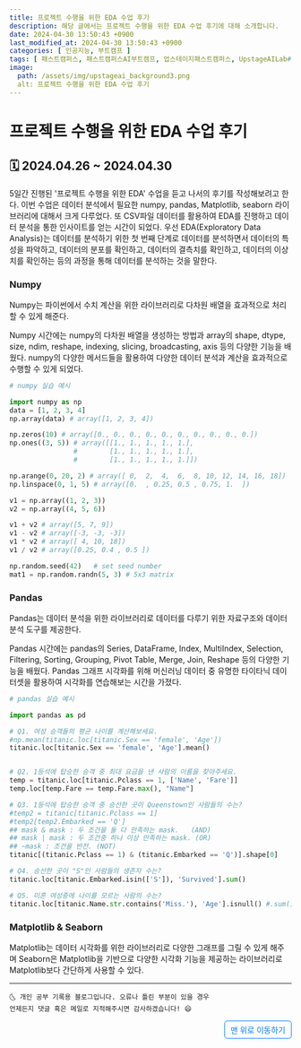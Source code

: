 ```yaml
---
title: 프로젝트 수행을 위한 EDA 수업 후기
description: 해당 글에서는 프로젝트 수행을 위한 EDA 수업 후기에 대해 소개합니다.
date: 2024-04-30 13:50:43 +0900
last_modified_at: 2024-04-30 13:50:43 +0900
categories: [ 인공지능, 부트캠프 ]
tags: [ 패스트캠퍼스, 패스트캠퍼스AI부트캠프, 업스테이지패스트캠퍼스, UpstageAILab#국비지원, 패스트캠퍼스업스테이지에이아이랩, 패스트캠퍼스업스테이지부트캠프 ]
image:
  path: /assets/img/upstageai_background3.png
  alt: 프로젝트 수행을 위한 EDA 수업 후기
---
```


# 프로젝트 수행을 위한 EDA 수업 후기

## 🗓️ 2024.04.26 ~ 2024.04.30
5일간 진행된 '프로젝트 수행을 위한 EDA' 수업을 듣고 나서의 후기를 작성해보려고 한다. 이번 수업은 데이터 분석에서 필요한 numpy, pandas, Matplotlib, seaborn 라이브러리에 대해서 크게 다루었다. 또 CSV파일 데이터를 활용하여 EDA를 진행하고 데이터 분석을 통한 인사이트를 얻는 시간이 되었다. 우선 EDA(Exploratory Data Analysis)는 데이터를 분석하기 위한 첫 번째 단계로 데이터를 분석하면서 데이터의 특성을 파악하고, 데이터의 분포를 확인하고, 데이터의 결측치를 확인하고, 데이터의 이상치를 확인하는 등의 과정을 통해 데이터를 분석하는 것을 말한다.

### Numpy
Numpy는 파이썬에서 수치 계산을 위한 라이브러리로 다차원 배열을 효과적으로 처리할 수 있게 해준다.

Numpy 시간에는 numpy의 다차원 배열을 생성하는 방법과 array의 shape, dtype, size, ndim, reshape, indexing, slicing, broadcasting, axis 등의 다양한 기능을 배웠다. numpy의 다양한 메서드들을 활용하여 다양한 데이터 분석과 계산을 효과적으로 수행할 수 있게 되었다.

```python
# numpy 실습 예시

import numpy as np
data = [1, 2, 3, 4]
np.array(data) # array([1, 2, 3, 4])

np.zeros(10) # array([0., 0., 0., 0., 0., 0., 0., 0., 0., 0.])
np.ones((3, 5)) # array([[1., 1., 1., 1., 1.],
                #        [1., 1., 1., 1., 1.],
                #        [1., 1., 1., 1., 1.]])

np.arange(0, 20, 2) # array([ 0,  2,  4,  6,  8, 10, 12, 14, 16, 18])
np.linspace(0, 1, 5) # array([0.  , 0.25, 0.5 , 0.75, 1.  ])

v1 = np.array((1, 2, 3))
v2 = np.array((4, 5, 6))

v1 + v2 # array([5, 7, 9])
v1 - v2 # array([-3, -3, -3])
v1 * v2 # array([ 4, 10, 18])
v1 / v2 # array([0.25, 0.4 , 0.5 ])

np.random.seed(42)   # set seed number
mat1 = np.random.randn(5, 3) # 5x3 matrix
```

### Pandas
Pandas는 데이터 분석을 위한 라이브러리로 데이터를 다루기 위한 자료구조와 데이터 분석 도구를 제공한다. 

Pandas 시간에는 pandas의 Series, DataFrame, Index, MultiIndex, Selection, Filtering, Sorting, Grouping, Pivot Table, Merge, Join, Reshape 등의 다양한 기능을 배웠다. Pandas 그래프 시각화를 위해 머신러닝 데이터 중 유명한 타이타닉 데이터셋을 활용하여 시각화를 연습해보는 시간을 가졌다.

```python
# pandas 실습 예시

import pandas as pd

# Q1. 여성 승객들의 평균 나이를 계산해보세요.
#np.mean(titanic.loc[titanic.Sex == 'female', 'Age'])
titanic.loc[titanic.Sex == 'female', 'Age'].mean()


# Q2. 1등석에 탑승한 승객 중 최대 요금을 낸 사람의 이름을 찾아주세요.
temp = titanic.loc[titanic.Pclass == 1, ['Name', 'Fare']]
temp.loc[temp.Fare == temp.Fare.max(), "Name"]

# Q3. 1등석에 탑승한 승객 중 승선한 곳이 Queenstown인 사람들의 수는?
#temp2 = titanic[titanic.Pclass == 1]
#temp2[temp2.Embarked == 'Q']
## mask & mask : 두 조건을 둘 다 만족하는 mask.   (AND)
## mask | mask : 두 조건중 하나 이상 만족하는 mask. (OR)
## ~mask : 조건을 반전. (NOT)
titanic[(titanic.Pclass == 1) & (titanic.Embarked == 'Q')].shape[0]

# Q4. 승선한 곳이 "S"인 사람들의 생존자 수는?
titanic.loc[titanic.Embarked.isin(['S']), 'Survived'].sum()

# Q5. 미혼 여성중에 나이를 모르는 사람의 수는?
titanic.loc[titanic.Name.str.contains('Miss.'), 'Age'].isnull() #.sum()
```

### Matplotlib & Seaborn
Matplotlib는 데이터 시각화를 위한 라이브러리로 다양한 그래프를 그릴 수 있게 해주며 Seaborn은 Matplotlib을 기반으로 다양한 시각화 기능을 제공하는 라이브러리로 Matplotlib보다 간단하게 사용할 수 있다.

***
    🌜 개인 공부 기록용 블로그입니다. 오류나 틀린 부분이 있을 경우 
    언제든지 댓글 혹은 메일로 지적해주시면 감사하겠습니다! 😄


<a href="#" style="display: inline-block; padding: 5px 10px; color: #007bff; text-decoration: none; border: 0.5px solid #007bff; border-radius: 5px; float: right;">맨 위로 이동하기</a>